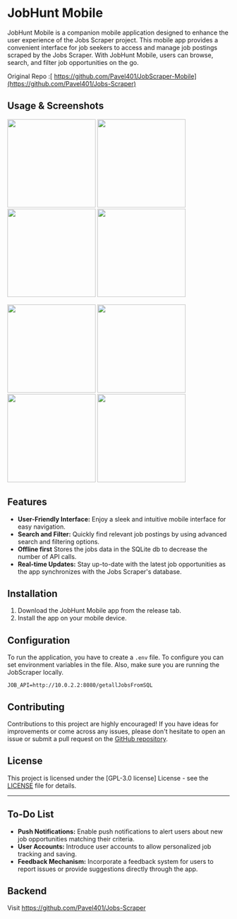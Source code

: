 # JobHunt Mobile

JobHunt Mobile is a companion mobile application designed to enhance the user experience of the Jobs Scraper project. This mobile app provides a convenient interface for job seekers to access and manage job postings scraped by the Jobs Scraper. With JobHunt Mobile, users can browse, search, and filter job opportunities on the go.

Original Repo :[ https://github.com/Pavel401/JobScraper-Mobile](https://github.com/Pavel401/Jobs-Scraper)


## Usage & Screenshots

<img src='https://github.com/Pavel401/JobScraper-Mobile/assets/47685150/402a9939-aed2-473a-98e2-e5b42741fbf6' width=200></img> 
<img src='https://github.com/Pavel401/JobScraper-Mobile/assets/47685150/191e1eb1-5bbd-46be-8ce7-ca01596c62bd' width=200></img> 
<img src='https://github.com/Pavel401/JobScraper-Mobile/assets/47685150/31dcdc1f-276c-4117-ab08-fda3af0ab513' width=200></img> 
<img src='https://github.com/Pavel401/JobScraper-Mobile/assets/47685150/fb2d30c1-34f9-4633-aa2c-20f0b2151115' width=200></img> 

<img src='https://github.com/Pavel401/JobScraper-Mobile/assets/47685150/ac2812ac-f0c7-4d94-ad92-2d891fb0b749' width=200></img> 
<img src='https://github.com/Pavel401/JobScraper-Mobile/assets/47685150/1e76aea2-33a4-4b4d-b4ac-b1f7681bcff8' width=200></img> 
<img src='https://github.com/Pavel401/JobScraper-Mobile/assets/47685150/ec10ad49-579d-4246-a15e-1715e32a1f47' width=200></img> 
<img src='https://github.com/Pavel401/JobScraper-Mobile/assets/47685150/f0032f36-f7bb-477b-8f22-e031c6bf58eb' width=200></img> 


## Features

- **User-Friendly Interface:** Enjoy a sleek and intuitive mobile interface for easy navigation.
- **Search and Filter:** Quickly find relevant job postings by using advanced search and filtering options.
- **Offline first** Stores the jobs data in the SQLite db to decrease the number of API calls.
- **Real-time Updates:** Stay up-to-date with the latest job opportunities as the app synchronizes with the Jobs Scraper's database.



## Installation

1. Download the JobHunt Mobile app from the release tab.
2. Install the app on your mobile device.

## Configuration

To run the application, you have to create a `.env` file. To configure you can set environment variables in the file. 
Also, make sure you are running the JobScraper locally.

```env
JOB_API=http://10.0.2.2:8080/getallJobsFromSQL
```

## Contributing

Contributions to this project are highly encouraged! If you have ideas for improvements or come across any issues, please don't hesitate to open an issue or submit a pull request on the [GitHub repository](https://github.com/Pavel401/JobScraper-Mobile).

## License

This project is licensed under the [GPL-3.0 license] License - see the [LICENSE](LICENSE) file for details.

---

## To-Do List

- **Push Notifications:** Enable push notifications to alert users about new job opportunities matching their criteria.
- **User Accounts:** Introduce user accounts to allow personalized job tracking and saving.
- **Feedback Mechanism:** Incorporate a feedback system for users to report issues or provide suggestions directly through the app.

## Backend
Visit https://github.com/Pavel401/Jobs-Scraper
